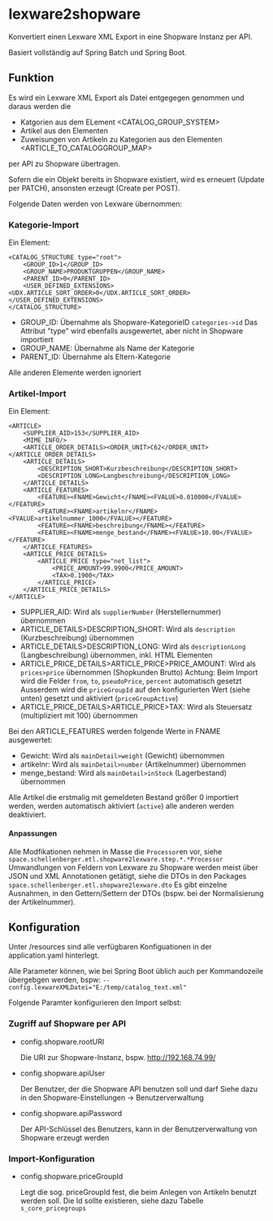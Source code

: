 # lexware2shopware

Konvertiert einen Lexware XML Export in eine Shopware Instanz per API.

Basiert vollständig auf Spring Batch und Spring Boot.

## Funktion

Es wird ein Lexware XML Export als Datei entgegegen genommen und daraus werden die

* Katgorien aus dem ELement <CATALOG_GROUP_SYSTEM>
* Artikel aus den Elementen <ARTICLE>
* Zuweisungen von Artikeln zu Kategorien aus den Elementen <ARTICLE_TO_CATALOGGROUP_MAP>

per API zu Shopware übertragen.

Sofern die ein Objekt bereits in Shopware existiert, wird es erneuert (Update per PATCH),
ansonsten erzeugt (Create per POST).

Folgende Daten werden von Lexware übernommen:

### Kategorie-Import

Ein Element:

```
<CATALOG_STRUCTURE type="root">
    <GROUP_ID>1</GROUP_ID>
    <GROUP_NAME>PRODUKTGRUPPEN</GROUP_NAME>
	<PARENT_ID>0</PARENT_ID>
	<USER_DEFINED_EXTENSIONS><UDX.ARTICLE_SORT_ORDER>0</UDX.ARTICLE_SORT_ORDER></USER_DEFINED_EXTENSIONS>
</CATALOG_STRUCTURE>
```

* GROUP_ID: Übernahme als Shopware-KategorieID `categories->id`
  Das Attribut "type" wird ebenfalls ausgewertet, aber nicht in Shopware importiert
* GROUP_NAME: Übernahme als Name der Kategorie
* PARENT_ID: Übernahme als Eltern-Kategorie

Alle anderen Elemente werden ignoriert

### Artikel-Import

Ein Element:

```
<ARTICLE>
    <SUPPLIER_AID>153</SUPPLIER_AID>
    <MIME_INFO/>
	<ARTICLE_ORDER_DETAILS><ORDER_UNIT>C62</ORDER_UNIT></ARTICLE_ORDER_DETAILS>
	<ARTICLE_DETAILS>
	    <DESCRIPTION_SHORT>Kurzbeschreibung</DESCRIPTION_SHORT>
		<DESCRIPTION_LONG>Langbeschreibung</DESCRIPTION_LONG>
    </ARTICLE_DETAILS>
	<ARTICLE_FEATURES>
	    <FEATURE><FNAME>Gewicht</FNAME><FVALUE>0.010000</FVALUE></FEATURE>
		<FEATURE><FNAME>artikelnr</FNAME><FVALUE>artikelnummer_1000</FVALUE></FEATURE>
		<FEATURE><FNAME>beschreibung</FNAME></FEATURE>
		<FEATURE><FNAME>menge_bestand</FNAME><FVALUE>10.00</FVALUE></FEATURE>
    </ARTICLE_FEATURES>
	<ARTICLE_PRICE_DETAILS>
	    <ARTICLE_PRICE type="net_list">
	        <PRICE_AMOUNT>99.9900</PRICE_AMOUNT>
	        <TAX>0.1900</TAX>
	    </ARTICLE_PRICE>
    </ARTICLE_PRICE_DETAILS>
</ARTICLE>
```

* SUPPLIER_AID: Wird als `supplierNumber` (Herstellernummer) übernommen
* ARTICLE_DETAILS>DESCRIPTION_SHORT: Wird als `description` (Kurzbeschreibung) übernommen
* ARTICLE_DETAILS>DESCRIPTION_LONG: Wird als `descriptionLong` (Langbeschreibung) übernommen, inkl. HTML Elementen
* ARTICLE_PRICE_DETAILS>ARTICLE_PRICE>PRICE_AMOUNT: Wird als `prices>price` übernommen (Shopkunden Brutto)
  Achtung: Beim Import wird die Felder `from`, `to`, `pseudoPrice`, `percent` automatisch gesetzt
  Ausserdem wird die `priceGroupId` auf den konfigurierten Wert (siehe unten) gesetzt und aktiviert (`priceGroupActive`)
* ARTICLE_PRICE_DETAILS>ARTICLE_PRICE>TAX: Wird als Steuersatz (multipliziert mit 100) übernommen
  
Bei den ARTICLE_FEATURES werden folgende Werte in FNAME ausgewertet:

* Gewicht: Wird als `mainDetail>weight` (Gewicht) übernommen
* artikelnr: Wird als `mainDetail>number` (Artikelnummer) übernommen
* menge_bestand: Wird als `mainDetail>inStock` (Lagerbestand) übernommen

Alle Artikel die erstmalig mit gemeldeten Bestand größer 0 importiert werden, werden automatisch aktiviert (`active`)
alle anderen werden deaktiviert.

#### Anpassungen

Alle Modfikationen nehmen in Masse die `Processor`en vor, siehe `space.schellenberger.etl.shopware2lexware.step.*.*Processor`
Umwandlungen von Feldern von Lexware zu Shopware werden meist über 
JSON und XML Annotationen getätigt, siehe die DTOs in den Packages 
`space.schellenberger.etl.shopware2lexware.dto`
Es gibt einzelne Ausnahmen, in den Gettern/Settern der DTOs 
(bspw. bei der Normalisierung der Artikelnummer).

## Konfiguration

Unter /resources sind alle verfügbaren Konfiguationen in der application.yaml hinterlegt.

Alle Parameter können, wie bei Spring Boot üblich auch per Kommandozeile übergebgen werden, 
bspw: ``--config.lexwareXMLDatei="E:/temp/catalog_text.xml"``

Folgende Paramter konfigurieren den Import selbst:

### Zugriff auf Shopware per API

* config.shopware.rootURI

  Die URI zur Shopware-Instanz, bspw. http://192.168.74.99/
  
* config.shopware.apiUser

  Der Benutzer, der die Shopware API benutzen soll und darf
  Siehe dazu in den Shopware-Einstellungen -> Benutzerverwaltung
  
* config.shopware.apiPassword

  Der API-Schlüssel des Benutzers, kann in der Benutzerverwaltung von Shopware 
  erzeugt werden

### Import-Konfiguration

* config.shopware.priceGroupId

  Legt die sog. priceGroupId fest, die beim Anlegen von Artikeln benutzt werden soll. 
  Die Id sollte existieren, siehe dazu Tabelle ``s_core_pricegroups``